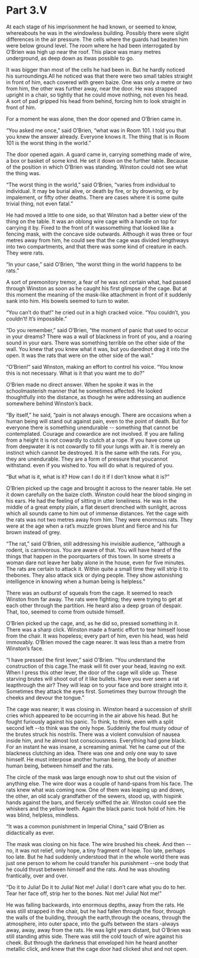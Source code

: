 # Part 3.V

At each stage of his imprisonment he had known, or seemed to know, whereabouts he was in the windowless building. Possibly there were slight differences in the air pressure. The cells where the guards had beaten him were below ground level. The room where he had been interrogated by O’Brien was high up near the roof. This place was many metres underground, as deep down as itwas possible to go.

It was bigger than most of the cells he had been in. But he hardly noticed his surroundings.All he noticed was that there were two small tables straight in front of him, each covered with green baize. One was only a metre or two from him, the other was further away, near the door. He was strapped upright in a chair, so tightly that he could move nothing, not even his head. A sort of pad gripped his head from behind, forcing him to look straight in front of him.

For a moment he was alone, then the door opened and O’Brien came in.

“You asked me once,” said O’Brien, “what was in Room 101. I told you that you knew the answer already. Everyone knows it. The thing that is in Room 101 is the worst thing in the world.”

The door opened again. A guard came in, carrying something made of wire, a box or basket of some kind. He set it down on the further table. Because of the position in which O’Brien was standing. Winston could not see what the thing was.

“The worst thing in the world,” said O’Brien, “varies from individual to individual. It may be burial alive, or death by fire, or by drowning, or by impalement, or fifty other deaths. There are cases where it is some quite trivial thing, not even fatal.”

He had moved a little to one side, so that Winston had a better view of the thing on the table. It was an oblong wire cage with a handle on top for carrying it by. Fixed to the front of it wassomething that looked like a fencing mask, with the concave side outwards. Although it was three or four metres away from him, he could see that the cage was divided lengthways into two compartments, and that there was some kind of creature in each. They were rats.

“In your case,” said O’Brien, “the worst thing in the world happens to be rats.”

A sort of premonitory tremor, a fear of he was not certain what, had passed through Winston as soon as he caught his first glimpse of the cage. But at this moment the meaning of the mask-like attachment in front of it suddenly sank into him. His bowels seemed to turn to water.

“You can’t do that!” he cried out in a high cracked voice. “You couldn’t, you couldn’t! It’s impossible.”

“Do you remember,” said O’Brien, “the moment of panic that used to occur in your dreams? There was a wall of blackness in front of you, and a roaring sound in your ears. There was something terrible on the other side of the wall. You knew that you knew what it was, but you darednot drag it into the open. It was the rats that were on the other side of the wall.”

“O’Brien!” said Winston, making an effort to control his voice. “You know this is not necessary. What is it that you want me to do?”

O’Brien made no direct answer. When he spoke it was in the schoolmasterish manner that he sometimes affected. He looked thoughtfully into the distance, as though he were addressing an audience somewhere behind Winston’s back.

“By itself,” he said, “pain is not always enough. There are occasions when a human being will stand out against pain, even to the point of death. But for everyone there is something unendurable -- something that cannot be contemplated. Courage and cowardice are not involved. If you are falling from a height it is not cowardly to clutch at a rope. If you have come up from deepwater it is not cowardly to fill your lungs with air. It is merely an instinct which cannot be destroyed. It is the same with the rats. For you, they are unendurable. They are a form of pressure that youcannot withstand. even if you wished to. You will do what is required of you.

“But what is it, what is it? How can I do it if I don’t know what it is?”

O’Brien picked up the cage and brought it across to the nearer table. He set it down carefully on the baize cloth. Winston could hear the blood singing in his ears. He had the feeling of sitting in utter loneliness. He was in the middle of a great empty plain, a flat desert drenched with sunlight, across which all sounds came to him out of immense distances. Yet the cage with the rats was not two metres away from him. They were enormous rats. They were at the age when a rat’s muzzle grows blunt and fierce and his fur brown instead of grey.

“The rat,” said O’Brien, still addressing his invisible audience, “although a rodent, is carnivorous. You are aware of that. You will have heard of the things that happen in the poorquarters of this town. In some streets a woman dare not leave her baby alone in the house, even for five minutes. The rats are certain to attack it. Within quite a small time they will strip it to thebones. They also attack sick or dying people. They show astonishing intelligence in knowing when a human being is helpless.”

There was an outburst of squeals from the cage. It seemed to reach Winston from far away. The rats were fighting; they were trying to get at each other through the partition. He heard also a deep groan of despair. That, too, seemed to come from outside himself.

O’Brien picked up the cage, and, as he did so, pressed something in it. There was a sharp click. Winston made a frantic effort to tear himself loose from the chair. It was hopeless; every part of him, even his head, was held immovably. O’Brien moved the cage nearer. It was less than a metre from Winston’s face.

“I have pressed the first lever,” said O’Brien. “You understand the construction of this cage.The mask will fit over your head, leaving no exit. When I press this other lever, the door of the cage will slide up. These starving brutes will shoot out of it like bullets. Have you ever seen a rat leapthrough the air? They will leap on to your face and bore straight into it. Sometimes they attack the eyes first. Sometimes they burrow through the cheeks and devour the tongue.”

The cage was nearer; it was closing in. Winston heard a succession of shrill cries which appeared to be occurring in the air above his head. But he fought furiously against his panic. To think, to think, even with a split second left --to think was the only hope. Suddenly the foul musty odour of the brutes struck his nostrils. There was a violent convulsion of nausea inside him, and he almost lost consciousness. Everything had gone black. For an instant he was insane, a screaming animal. Yet he came out of the blackness clutching an idea. There was one and only one way to save himself. He must interpose another human being, the body of another human being, between himself and the rats.

The circle of the mask was large enough now to shut out the vision of anything else. The wire door was a couple of hand-spans from his face. The rats knew what was coming now. One of them was leaping up and down, the other, an old scaly grandfather of the sewers, stood up, with hispink hands against the bars, and fiercely sniffed the air. Winston could see the whiskers and the yellow teeth. Again the black panic took hold of him. He was blind, helpless, mindless.

“It was a common punishment in Imperial China,” said O’Brien as didactically as ever.

The mask was closing on his face. The wire brushed his cheek. And then --no, it was not relief, only hope, a tiny fragment of hope. Too late, perhaps too late. But he had suddenly understood that in the whole world there was just one person to whom he could transfer his punishment --one body that he could thrust between himself and the rats. And he was shouting frantically, over and over.

“Do it to Julia! Do it to Julia! Not me! Julia! I don’t care what you do to her. Tear her face off, strip her to the bones. Not me! Julia! Not me!”

He was falling backwards, into enormous depths, away from the rats. He was still strapped in the chair, but he had fallen through the floor, through the walls of the building, through the earth,through the oceans, through the atmosphere, into outer space, into the gulfs between the stars -always away, away, away from the rats. He was light years distant, but O’Brien was still standing athis side. There was still the cold touch of wire against his cheek. But through the darkness that enveloped him he heard another metallic click, and knew that the cage door had clicked shut and not open.


